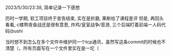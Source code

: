 2023/5/30/23:38, 简单记录一下感想

历时一学期, 软工项目终于宣告结束, 实在是折磨, 果断给了课程差评
但是, 再回头看看, c楼熬夜奋战还是很有意思, 炸鸡/皇室战争/音游, 三个后端盯着前端一人码代码(bushi

当时想不到怎么在多个文件中维护同一个tcp通讯，虽然写这条commit的时候也不清楚（，所有页面写在一个文件里实在是一坨（
